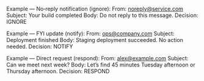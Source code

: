 Example — No‑reply notification (ignore):
From: noreply@service.com
Subject: Your build completed
Body: Do not reply to this message.
Decision: IGNORE

Example — FYI update (notify):
From: ops@company.com
Subject: Deployment finished
Body: Staging deployment succeeded. No action needed.
Decision: NOTIFY

Example — Direct request (respond):
From: alex@example.com
Subject: Can we meet next week?
Body: Let’s find 45 minutes Tuesday afternoon or Thursday afternoon.
Decision: RESPOND
